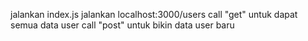 jalankan index.js
jalankan localhost:3000/users
call "get" untuk dapat semua data user
call "post" untuk bikin data user baru
